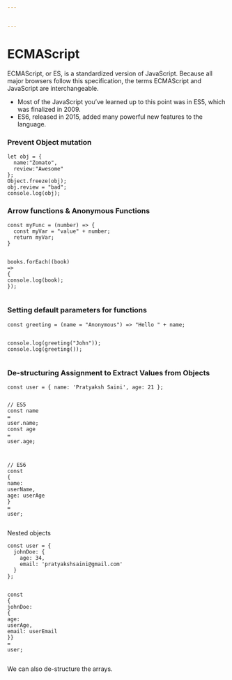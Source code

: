 ```yaml
---


---
```


<h1 id="ecmascript">ECMAScript</h1>
<p>ECMAScript, or ES, is a standardized version of JavaScript. Because all major browsers follow this specification, the terms ECMAScript and JavaScript are interchangeable.</p>
<ul>
<li>Most of the JavaScript you’ve learned up to this point was in ES5, which was finalized in 2009.</li>
<li>ES6, released in 2015, added many powerful new features to the language.</li>
</ul>
<h3 id="prevent-object-mutation">Prevent Object mutation</h3>
<pre class=" language-js"><code class="prism  language-js"><span class="token keyword">let</span> obj <span class="token operator">=</span> <span class="token punctuation">{</span>
  name<span class="token punctuation">:</span><span class="token string">"Zomato"</span><span class="token punctuation">,</span>
  review<span class="token punctuation">:</span><span class="token string">"Awesome"</span>
<span class="token punctuation">}</span><span class="token punctuation">;</span>
Object<span class="token punctuation">.</span><span class="token function">freeze</span><span class="token punctuation">(</span>obj<span class="token punctuation">)</span><span class="token punctuation">;</span>
obj<span class="token punctuation">.</span>review <span class="token operator">=</span> <span class="token string">"bad"</span><span class="token punctuation">;</span>
console<span class="token punctuation">.</span><span class="token function">log</span><span class="token punctuation">(</span>obj<span class="token punctuation">)</span><span class="token punctuation">;</span>
</code></pre>
<h3 id="arrow-functions--anonymous-functions">Arrow functions &amp; Anonymous Functions</h3>
<pre class=" language-js"><code class="prism  language-js"><span class="token keyword">const</span> <span class="token function-variable function">myFunc</span> <span class="token operator">=</span> <span class="token punctuation">(</span>number<span class="token punctuation">)</span> <span class="token operator">=&gt;</span> <span class="token punctuation">{</span>
  <span class="token keyword">const</span> myVar <span class="token operator">=</span> <span class="token string">"value"</span> <span class="token operator">+</span> number<span class="token punctuation">;</span>
  <span class="token keyword">return</span> myVar<span class="token punctuation">;</span>
<span class="token punctuation">}</span>

books<span class="token punctuation">.</span><span class="token function">forEach</span><span class="token punctuation">(</span><span class="token punctuation">(</span>book<span class="token punctuation">)</span> <span class="token operator">=&gt;</span> <span class="token punctuation">{</span>
  console<span class="token punctuation">.</span><span class="token function">log</span><span class="token punctuation">(</span>book<span class="token punctuation">)</span><span class="token punctuation">;</span>
<span class="token punctuation">}</span><span class="token punctuation">)</span><span class="token punctuation">;</span>
</code></pre>
<h3 id="setting-default-parameters-for-functions">Setting default parameters for functions</h3>
<pre class=" language-js"><code class="prism  language-js"><span class="token keyword">const</span> greeting <span class="token operator">=</span> <span class="token punctuation">(</span>name <span class="token operator">=</span> <span class="token string">"Anonymous"</span><span class="token punctuation">)</span> <span class="token operator">=&gt;</span> <span class="token string">"Hello "</span> <span class="token operator">+</span> name<span class="token punctuation">;</span>

console<span class="token punctuation">.</span><span class="token function">log</span><span class="token punctuation">(</span><span class="token function">greeting</span><span class="token punctuation">(</span><span class="token string">"John"</span><span class="token punctuation">)</span><span class="token punctuation">)</span><span class="token punctuation">;</span>
console<span class="token punctuation">.</span><span class="token function">log</span><span class="token punctuation">(</span><span class="token function">greeting</span><span class="token punctuation">(</span><span class="token punctuation">)</span><span class="token punctuation">)</span><span class="token punctuation">;</span>
</code></pre>
<h3 id="de-structuring-assignment-to-extract-values-from-objects">De-structuring Assignment to Extract Values from Objects</h3>
<pre class=" language-js"><code class="prism  language-js"><span class="token keyword">const</span> user <span class="token operator">=</span> <span class="token punctuation">{</span> name<span class="token punctuation">:</span> <span class="token string">'Pratyaksh Saini'</span><span class="token punctuation">,</span> age<span class="token punctuation">:</span> <span class="token number">21</span> <span class="token punctuation">}</span><span class="token punctuation">;</span>

<span class="token comment">// ES5</span>
<span class="token keyword">const</span> name <span class="token operator">=</span> user<span class="token punctuation">.</span>name<span class="token punctuation">;</span>
<span class="token keyword">const</span> age <span class="token operator">=</span> user<span class="token punctuation">.</span>age<span class="token punctuation">;</span>

<span class="token comment">// ES6</span>
<span class="token keyword">const</span> <span class="token punctuation">{</span> name<span class="token punctuation">:</span> userName<span class="token punctuation">,</span> age<span class="token punctuation">:</span> userAge <span class="token punctuation">}</span> <span class="token operator">=</span> user<span class="token punctuation">;</span>
</code></pre>
<p>Nested objects</p>
<pre class=" language-js"><code class="prism  language-js"><span class="token keyword">const</span> user <span class="token operator">=</span> <span class="token punctuation">{</span>
  johnDoe<span class="token punctuation">:</span> <span class="token punctuation">{</span> 
    age<span class="token punctuation">:</span> <span class="token number">34</span><span class="token punctuation">,</span>
    email<span class="token punctuation">:</span> <span class="token string">'pratyakshsaini@gmail.com'</span>
  <span class="token punctuation">}</span>
<span class="token punctuation">}</span><span class="token punctuation">;</span>

<span class="token keyword">const</span> <span class="token punctuation">{</span> johnDoe<span class="token punctuation">:</span> <span class="token punctuation">{</span> age<span class="token punctuation">:</span> userAge<span class="token punctuation">,</span> email<span class="token punctuation">:</span> userEmail <span class="token punctuation">}</span><span class="token punctuation">}</span> <span class="token operator">=</span> user<span class="token punctuation">;</span>
</code></pre>
<p>We can also de-structure the arrays.</p>

